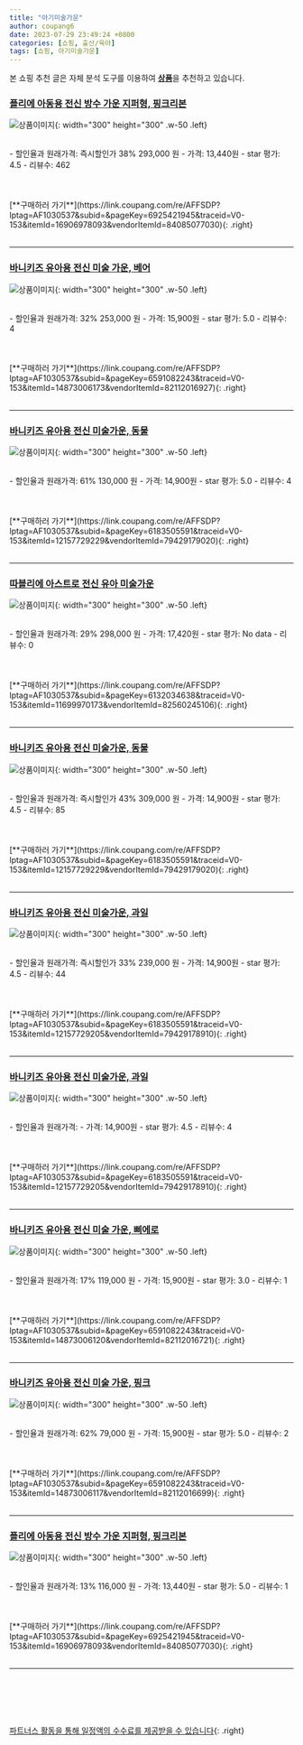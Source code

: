 ```yaml
---
title: "아기미술가운"
author: coupang6
date: 2023-07-29 23:49:24 +0800
categories: [쇼핑, 출산/육아]
tags: [쇼핑, 아기미술가운]
---
```


본 쇼핑 추천 글은 자체 분석 도구를 이용하여 [**상품**](https://link.coupang.com/a/bao1ui)을 추천하고 있습니다.

### [플리에 아동용 전신 방수 가운 지퍼형, 핑크리본](https://link.coupang.com/re/AFFSDP?lptag=AF1030537&subid=&pageKey=6925421945&traceid=V0-153&itemId=16906978093&vendorItemId=84085077030)

![상품이미지](https://thumbnail9.coupangcdn.com/thumbnails/remote/230x230ex/image/rs_quotation_api/fgutnds1/05523d5c968d453aaf19ce19e24709c3.jpg){: width="300" height="300" .w-50 .left}


<br>
- 할인율과 원래가격: 즉시할인가 38%  293,000   원
- 가격: 13,440원
- star 평가: 4.5
- 리뷰수: 462
<br>
<br>
<br>
<br>
[**구매하러 가기**](https://link.coupang.com/re/AFFSDP?lptag=AF1030537&subid=&pageKey=6925421945&traceid=V0-153&itemId=16906978093&vendorItemId=84085077030){: .right}
<br>
<br>

---

### [바니키즈 유아용 전신 미술 가운, 베어](https://link.coupang.com/re/AFFSDP?lptag=AF1030537&subid=&pageKey=6591082243&traceid=V0-153&itemId=14873006173&vendorItemId=82112016927)

![상품이미지](https://thumbnail8.coupangcdn.com/thumbnails/remote/230x230ex/image/retail/images/3058010198851033-f1a13c78-31ba-4246-acb4-6379035ec805.jpg){: width="300" height="300" .w-50 .left}


<br>
- 할인율과 원래가격: 32%  253,000   원
- 가격: 15,900원
- star 평가: 5.0
- 리뷰수: 4
<br>
<br>
<br>
<br>
[**구매하러 가기**](https://link.coupang.com/re/AFFSDP?lptag=AF1030537&subid=&pageKey=6591082243&traceid=V0-153&itemId=14873006173&vendorItemId=82112016927){: .right}
<br>
<br>

---

### [바니키즈 유아용 전신 미술가운, 동물](https://link.coupang.com/re/AFFSDP?lptag=AF1030537&subid=&pageKey=6183505591&traceid=V0-153&itemId=12157729229&vendorItemId=79429179020)

![상품이미지](https://thumbnail10.coupangcdn.com/thumbnails/remote/230x230ex/image/rs_quotation_api/k8wvs2iy/4dc39ad4775c4b4abeee58718d9e839f.jpg){: width="300" height="300" .w-50 .left}


<br>
- 할인율과 원래가격: 61%  130,000   원
- 가격: 14,900원
- star 평가: 5.0
- 리뷰수: 4
<br>
<br>
<br>
<br>
[**구매하러 가기**](https://link.coupang.com/re/AFFSDP?lptag=AF1030537&subid=&pageKey=6183505591&traceid=V0-153&itemId=12157729229&vendorItemId=79429179020){: .right}
<br>
<br>

---

### [따블리에 아스트로 전신 유아 미술가운](https://link.coupang.com/re/AFFSDP?lptag=AF1030537&subid=&pageKey=6132034638&traceid=V0-153&itemId=11699970173&vendorItemId=82560245106)

![상품이미지](https://thumbnail6.coupangcdn.com/thumbnails/remote/230x230ex/image/vendor_inventory/3c54/57a1882d474c7f61348591837d14de2082587b700903e51c093d8816f562.jpg){: width="300" height="300" .w-50 .left}


<br>
- 할인율과 원래가격: 29%  298,000   원
- 가격: 17,420원
- star 평가: No data
- 리뷰수: 0
<br>
<br>
<br>
<br>
[**구매하러 가기**](https://link.coupang.com/re/AFFSDP?lptag=AF1030537&subid=&pageKey=6132034638&traceid=V0-153&itemId=11699970173&vendorItemId=82560245106){: .right}
<br>
<br>

---

### [바니키즈 유아용 전신 미술가운, 동물](https://link.coupang.com/re/AFFSDP?lptag=AF1030537&subid=&pageKey=6183505591&traceid=V0-153&itemId=12157729229&vendorItemId=79429179020)

![상품이미지](https://thumbnail10.coupangcdn.com/thumbnails/remote/230x230ex/image/rs_quotation_api/k8wvs2iy/4dc39ad4775c4b4abeee58718d9e839f.jpg){: width="300" height="300" .w-50 .left}


<br>
- 할인율과 원래가격: 즉시할인가 43%  309,000   원
- 가격: 14,900원
- star 평가: 4.5
- 리뷰수: 85
<br>
<br>
<br>
<br>
[**구매하러 가기**](https://link.coupang.com/re/AFFSDP?lptag=AF1030537&subid=&pageKey=6183505591&traceid=V0-153&itemId=12157729229&vendorItemId=79429179020){: .right}
<br>
<br>

---

### [바니키즈 유아용 전신 미술가운, 과일](https://link.coupang.com/re/AFFSDP?lptag=AF1030537&subid=&pageKey=6183505591&traceid=V0-153&itemId=12157729205&vendorItemId=79429178910)

![상품이미지](https://thumbnail8.coupangcdn.com/thumbnails/remote/230x230ex/image/rs_quotation_api/8zordvsn/cf8ab497cbc14bd7ab4f96e855de35ed.jpg){: width="300" height="300" .w-50 .left}


<br>
- 할인율과 원래가격: 즉시할인가 33%  239,000   원
- 가격: 14,900원
- star 평가: 4.5
- 리뷰수: 44
<br>
<br>
<br>
<br>
[**구매하러 가기**](https://link.coupang.com/re/AFFSDP?lptag=AF1030537&subid=&pageKey=6183505591&traceid=V0-153&itemId=12157729205&vendorItemId=79429178910){: .right}
<br>
<br>

---

### [바니키즈 유아용 전신 미술가운, 과일](https://link.coupang.com/re/AFFSDP?lptag=AF1030537&subid=&pageKey=6183505591&traceid=V0-153&itemId=12157729205&vendorItemId=79429178910)

![상품이미지](https://thumbnail8.coupangcdn.com/thumbnails/remote/230x230ex/image/rs_quotation_api/8zordvsn/cf8ab497cbc14bd7ab4f96e855de35ed.jpg){: width="300" height="300" .w-50 .left}


<br>
- 할인율과 원래가격: 
- 가격: 14,900원
- star 평가: 4.5
- 리뷰수: 4
<br>
<br>
<br>
<br>
[**구매하러 가기**](https://link.coupang.com/re/AFFSDP?lptag=AF1030537&subid=&pageKey=6183505591&traceid=V0-153&itemId=12157729205&vendorItemId=79429178910){: .right}
<br>
<br>

---

### [바니키즈 유아용 전신 미술 가운, 삐에로](https://link.coupang.com/re/AFFSDP?lptag=AF1030537&subid=&pageKey=6591082243&traceid=V0-153&itemId=14873006120&vendorItemId=82112016721)

![상품이미지](https://thumbnail6.coupangcdn.com/thumbnails/remote/230x230ex/image/retail/images/2569146915451199-db5f00e1-0cde-416a-8368-5887d5ac4ed0.jpg){: width="300" height="300" .w-50 .left}


<br>
- 할인율과 원래가격: 17%  119,000   원
- 가격: 15,900원
- star 평가: 3.0
- 리뷰수: 1
<br>
<br>
<br>
<br>
[**구매하러 가기**](https://link.coupang.com/re/AFFSDP?lptag=AF1030537&subid=&pageKey=6591082243&traceid=V0-153&itemId=14873006120&vendorItemId=82112016721){: .right}
<br>
<br>

---

### [바니키즈 유아용 전신 미술 가운, 핑크](https://link.coupang.com/re/AFFSDP?lptag=AF1030537&subid=&pageKey=6591082243&traceid=V0-153&itemId=14873006117&vendorItemId=82112016699)

![상품이미지](https://thumbnail8.coupangcdn.com/thumbnails/remote/230x230ex/image/retail/images/2569422792139385-369457ab-def1-4232-a6c8-8eb9dc88d053.jpg){: width="300" height="300" .w-50 .left}


<br>
- 할인율과 원래가격: 62%  79,000   원
- 가격: 15,900원
- star 평가: 5.0
- 리뷰수: 2
<br>
<br>
<br>
<br>
[**구매하러 가기**](https://link.coupang.com/re/AFFSDP?lptag=AF1030537&subid=&pageKey=6591082243&traceid=V0-153&itemId=14873006117&vendorItemId=82112016699){: .right}
<br>
<br>

---

### [플리에 아동용 전신 방수 가운 지퍼형, 핑크리본](https://link.coupang.com/re/AFFSDP?lptag=AF1030537&subid=&pageKey=6925421945&traceid=V0-153&itemId=16906978093&vendorItemId=84085077030)

![상품이미지](https://thumbnail9.coupangcdn.com/thumbnails/remote/230x230ex/image/rs_quotation_api/fgutnds1/05523d5c968d453aaf19ce19e24709c3.jpg){: width="300" height="300" .w-50 .left}


<br>
- 할인율과 원래가격: 13%  116,000   원
- 가격: 13,440원
- star 평가: 5.0
- 리뷰수: 1
<br>
<br>
<br>
<br>
[**구매하러 가기**](https://link.coupang.com/re/AFFSDP?lptag=AF1030537&subid=&pageKey=6925421945&traceid=V0-153&itemId=16906978093&vendorItemId=84085077030){: .right}
<br>
<br>

---
<br><br><br><br><br> [파트너스 활동을 통해 일정액의 수수료를 제공받을 수 있습니다](https://link.coupang.com/a/bao1ui){: .right}